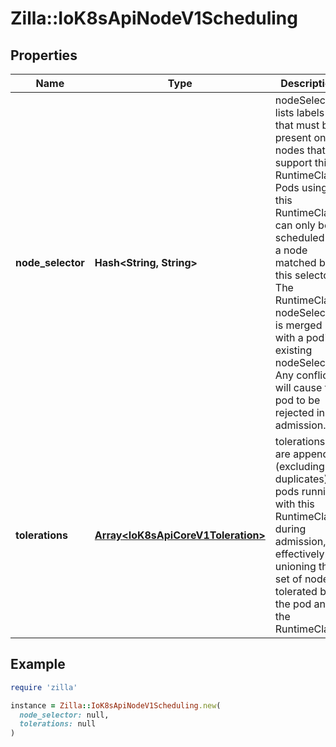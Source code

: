# Zilla::IoK8sApiNodeV1Scheduling

## Properties

| Name | Type | Description | Notes |
| ---- | ---- | ----------- | ----- |
| **node_selector** | **Hash&lt;String, String&gt;** | nodeSelector lists labels that must be present on nodes that support this RuntimeClass. Pods using this RuntimeClass can only be scheduled to a node matched by this selector. The RuntimeClass nodeSelector is merged with a pod&#39;s existing nodeSelector. Any conflicts will cause the pod to be rejected in admission. | [optional] |
| **tolerations** | [**Array&lt;IoK8sApiCoreV1Toleration&gt;**](IoK8sApiCoreV1Toleration.md) | tolerations are appended (excluding duplicates) to pods running with this RuntimeClass during admission, effectively unioning the set of nodes tolerated by the pod and the RuntimeClass. | [optional] |

## Example

```ruby
require 'zilla'

instance = Zilla::IoK8sApiNodeV1Scheduling.new(
  node_selector: null,
  tolerations: null
)
```

